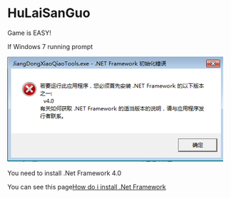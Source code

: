 # HuLaiSanGuo
Game is EASY!


If Windows 7 running prompt

![pic](https://raw.githubusercontent.com/chengs2035/HuLaiSanGuo/master/Pic/1.png)

You need to install .Net Framework 4.0

You can see this page[How do i install .Net Framework](https://dotnet.microsoft.com/download/dotnet-framework/net40)
